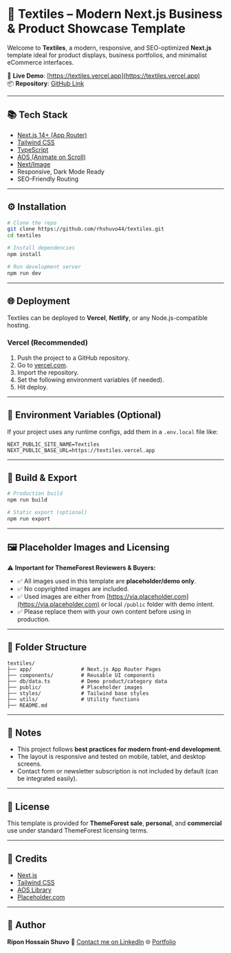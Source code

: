 # 🧵 Textiles – Modern Next.js Business & Product Showcase Template

Welcome to **Textiles**, a modern, responsive, and SEO-optimized **Next.js** template ideal for product displays, business portfolios, and minimalist eCommerce interfaces.

📌 **Live Demo**: [https://textiles.vercel.app](https://textiles.vercel.app)  
📦 **Repository**: [GitHub Link](https://github.com/rhshuvo44/textiles)

---

## 📚 Tech Stack

- [Next.js 14+ (App Router)](https://nextjs.org/)
- [Tailwind CSS](https://tailwindcss.com/)
- [TypeScript](https://www.typescriptlang.org/)
- [AOS (Animate on Scroll)](https://michalsnik.github.io/aos/)
- [Next/Image](https://nextjs.org/docs/pages/api-reference/components/image)
- Responsive, Dark Mode Ready
- SEO-Friendly Routing

---

## ⚙️ Installation

```bash
# Clone the repo
git clone https://github.com/rhshuvo44/textiles.git
cd textiles

# Install dependencies
npm install

# Run development server
npm run dev
````

---

## 🌐 Deployment

Textiles can be deployed to **Vercel**, **Netlify**, or any Node.js-compatible hosting.

### Vercel (Recommended)

1. Push the project to a GitHub repository.
2. Go to [vercel.com](https://vercel.com).
3. Import the repository.
4. Set the following environment variables (if needed).
5. Hit deploy.

---

## 📁 Environment Variables (Optional)

If your project uses any runtime configs, add them in a `.env.local` file like:

```env
NEXT_PUBLIC_SITE_NAME=Textiles
NEXT_PUBLIC_BASE_URL=https://textiles.vercel.app
```

---

## 🧪 Build & Export

```bash
# Production build
npm run build

# Static export (optional)
npm run export
```

---

## 🖼️ Placeholder Images and Licensing

⚠️ **Important for ThemeForest Reviewers & Buyers:**

* ✅ All images used in this template are **placeholder/demo only**.
* ✅ No copyrighted images are included.
* ✅ Used images are either from [https://via.placeholder.com](https://via.placeholder.com) or local `/public` folder with demo intent.
* ✅ Please replace them with your own content before using in production.

---

## 📂 Folder Structure

```
textiles/
├── app/                # Next.js App Router Pages
├── components/         # Reusable UI components
├── db/data.ts          # Demo product/category data
├── public/             # Placeholder images
├── styles/             # Tailwind base styles
├── utils/              # Utility functions
├── README.md
```

---

## 📢 Notes

* This project follows **best practices for modern front-end development**.
* The layout is responsive and tested on mobile, tablet, and desktop screens.
* Contact form or newsletter subscription is not included by default (can be integrated easily).

---

## 📜 License

This template is provided for **ThemeForest sale**, **personal**, and **commercial** use under standard ThemeForest licensing terms.

---

## 🙏 Credits

* [Next.js](https://nextjs.org/)
* [Tailwind CSS](https://tailwindcss.com/)
* [AOS Library](https://michalsnik.github.io/aos/)
* [Placeholder.com](https://via.placeholder.com/)

---

## 🚀 Author

**Ripon Hossain Shuvo**
📧 [Contact me on LinkedIn](https://www.linkedin.com/in/rhshuvo44/)
🌐 [Portfolio](https://ripon.vercel.app/)

```